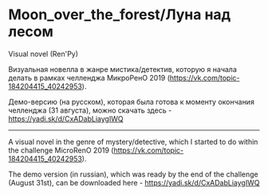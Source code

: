 # Moon_over_the_forest/Луна над лесом
Visual novel (Ren'Py)

Визуальная новелла в жанре мистика/детектив, которую я начала делать в рамках челленджа МикроРенО 2019 (https://vk.com/topic-184204415_40242953).

Демо-версию (на русском), которая была готова к моменту окончания челленджа (31 августа), можно скачать здесь - https://yadi.sk/d/CxADabLiaygIWQ

_____________________________________________________________

A visual novel in the genre of mystery/detective, which I started to do within the challenge MicroRenO 2019 (https://vk.com/topic-184204415_40242953).

The demo version (in russian), which was ready by the end of the challenge (August 31st), can be downloaded here - https://yadi.sk/d/CxADabLiaygIWQ


